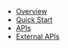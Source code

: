 - [Overview](/)
- [Quick Start](quick_start.md)
- [APIs](apis.md)
- [External APIs](external_apis.md)
